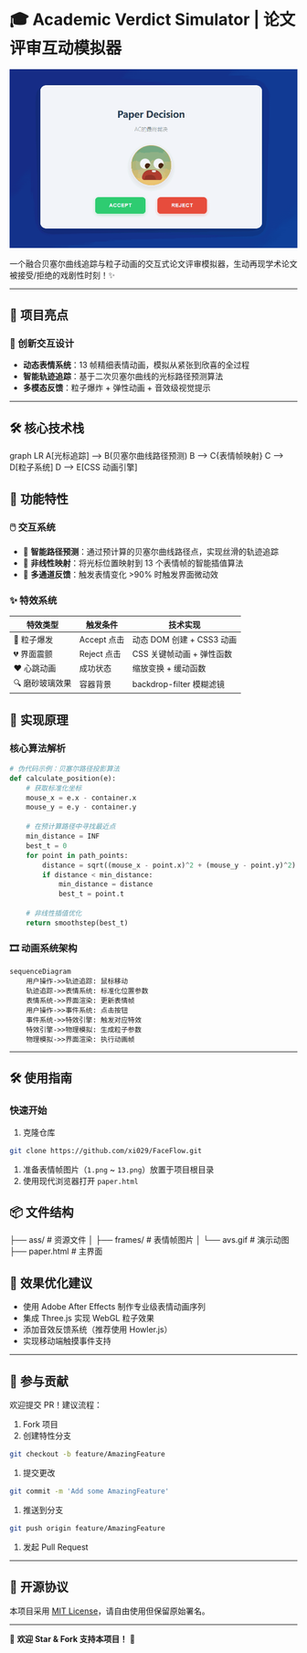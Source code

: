 # 🎓 Academic Verdict Simulator | 论文评审互动模拟器

![image](ass\avs.gif) <!-- 请替换为实际演示GIF路径 -->

一个融合贝塞尔曲线追踪与粒子动画的交互式论文评审模拟器，生动再现学术论文被接受/拒绝的戏剧性时刻！✨

---

## 🌟 项目亮点

### 🎨 创新交互设计

- **动态表情系统**：13 帧精细表情动画，模拟从紧张到欣喜的全过程
- **智能轨迹追踪**：基于二次贝塞尔曲线的光标路径预测算法
- **多模态反馈**：粒子爆炸 + 弹性动画 + 音效级视觉提示

---

## 🛠️ 核心技术栈

graph LR
A[光标追踪] --> B(贝塞尔曲线路径预测)
B --> C{表情帧映射}
C --> D[粒子系统]
D --> E[CSS 动画引擎]

## 🚀 功能特性

### 🖱️ 交互系统

- 📍 **智能路径预测**：通过预计算的贝塞尔曲线路径点，实现丝滑的轨迹追踪
- 🎯 **非线性映射**：将光标位置映射到 13 个表情帧的智能插值算法
- 🌈 **多通道反馈**：触发表情变化 >90% 时触发界面微动效

### ✨ 特效系统

| 特效类型        | 触发条件    | 技术实现                  |
| --------------- | ----------- | ------------------------- |
| 🎉 粒子爆发     | Accept 点击 | 动态 DOM 创建 + CSS3 动画 |
| 💔 界面震颤     | Reject 点击 | CSS 关键帧动画 + 弹性函数 |
| ❤️ 心跳动画     | 成功状态    | 缩放变换 + 缓动函数       |
| 🔍 磨砂玻璃效果 | 容器背景    | backdrop-filter 模糊滤镜  |

## 🧮 实现原理

### 核心算法解析

```python
# 伪代码示例：贝塞尔路径投影算法
def calculate_position(e):
    # 获取标准化坐标
    mouse_x = e.x - container.x
    mouse_y = e.y - container.y

    # 在预计算路径中寻找最近点
    min_distance = INF
    best_t = 0
    for point in path_points:
        distance = sqrt((mouse_x - point.x)^2 + (mouse_y - point.y)^2)
        if distance < min_distance:
            min_distance = distance
            best_t = point.t

    # 非线性插值优化
    return smoothstep(best_t)
```

### 🎞️ 动画系统架构

```mermaid
sequenceDiagram
    用户操作->>轨迹追踪: 鼠标移动
    轨迹追踪->>表情系统: 标准化位置参数
    表情系统->>界面渲染: 更新表情帧
    用户操作->>事件系统: 点击按钮
    事件系统->>特效引擎: 触发对应特效
    特效引擎->>物理模拟: 生成粒子参数
    物理模拟->>界面渲染: 执行动画帧
```

---

## 🛠️ 使用指南

### 快速开始

1. 克隆仓库

```bash
git clone https://github.com/xi029/FaceFlow.git
```

1. 准备表情帧图片（`1.png` ~ `13.png`）放置于项目根目录
2. 使用现代浏览器打开 `paper.html`

## 📦 文件结构

├── ass/ # 资源文件
│ ├── frames/ # 表情帧图片
│ └── avs.gif # 演示动图
├── paper.html # 主界面

## 🧪 效果优化建议

- 使用 Adobe After Effects 制作专业级表情动画序列
- 集成 Three.js 实现 WebGL 粒子效果
- 添加音效反馈系统（推荐使用 Howler.js）
- 实现移动端触摸事件支持

---

## 🤝 参与贡献

欢迎提交 PR！建议流程：

1. Fork 项目
2. 创建特性分支

```bash
git checkout -b feature/AmazingFeature
```

1. 提交更改

```bash
git commit -m 'Add some AmazingFeature'
```

1. 推送到分支

```bash
git push origin feature/AmazingFeature
```

1. 发起 Pull Request

---

## 📜 开源协议

本项目采用 [MIT License](https://opensource.org/licenses/MIT)，请自由使用但保留原始署名。

---

🚀 **欢迎 Star & Fork 支持本项目！** 🎉
